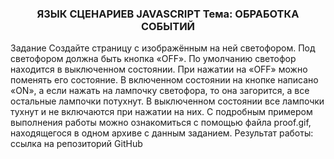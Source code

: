 
 
<h3 align="center">ЯЗЫК СЦЕНАРИЕВ JAVASCRIPT Тема: ОБРАБОТКА СОБЫТИЙ </h3>

Задание Создайте страницу с изображённым на ней светофором. Под светофором должна быть кнопка «OFF». По умолчанию светофор находится в выключенном состоянии. При нажатии на «OFF» можно поменять его состояние. В включенном состоянии на кнопке написано «ON», а если нажать на лампочку светофора, то она загорится, а все остальные лампочки потухнут. В выключенном состоянии все лампочки тухнут и не включаются при нажатии на них. С подробным примером выполнения работы можно ознакомиться с помощью файла proof.gif, находящегося в одном архиве с данным заданием. 
Результат работы: ссылка на репозиторий GitHub
